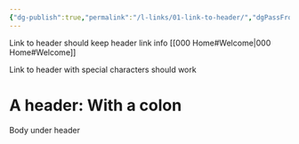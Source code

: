 ```yaml
---
{"dg-publish":true,"permalink":"/l-links/01-link-to-header/","dgPassFrontmatter":true,"noteIcon":""}
---
```


Link to header should keep header link info
[[000 Home#Welcome\|000 Home#Welcome]]

Link to header with special characters should work

<div class="transclusion internal-embed is-loaded"><div class="markdown-embed">



# A header: With a colon
Body under header


</div></div>
